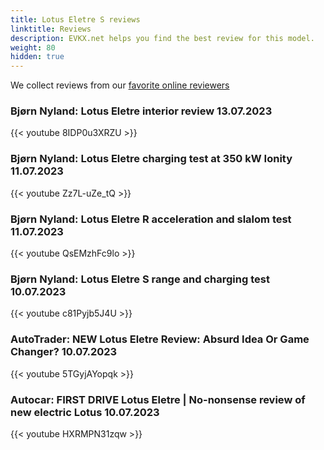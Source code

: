 ```yaml
---
title: Lotus Eletre S reviews
linktitle: Reviews
description: EVKX.net helps you find the best review for this model. 
weight: 80
hidden: true
---
```

<object type="image/svg+xml" data="../modelnavigation.svg"></object>
We collect reviews from our [favorite online reviewers](/guides/evreviewers/)

### Bjørn Nyland: Lotus Eletre interior review 13.07.2023

{{< youtube 8IDP0u3XRZU >}}

### Bjørn Nyland: Lotus Eletre charging test at 350 kW Ionity 11.07.2023

{{< youtube Zz7L-uZe_tQ >}}

### Bjørn Nyland: Lotus Eletre R acceleration and slalom test 11.07.2023

{{< youtube QsEMzhFc9lo >}}

### Bjørn Nyland: Lotus Eletre S range and charging test 10.07.2023

{{< youtube c81Pyjb5J4U >}}

### AutoTrader: NEW Lotus Eletre Review: Absurd Idea Or Game Changer? 10.07.2023

{{< youtube 5TGyjAYopqk >}}

### Autocar: FIRST DRIVE Lotus Eletre | No-nonsense review of new electric Lotus 10.07.2023

{{< youtube HXRMPN31zqw >}}


